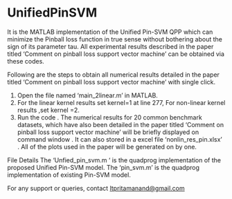 # UnifiedPinSVM
  It is the MATLAB implementation of the Unified Pin-SVM QPP which can minimize the  Pinball loss function in true sense without bothering about the sign of its parameter tau.  All experimental results described in the paper titled ‘Comment on pinball loss support vector machine’ can be obtained via these codes.  

Following are the steps to obtain all numerical results detailed in the paper titled ‘Comment on pinball loss support vector machine’ with single click.
    
1.	Open  the file named ‘main_2linear.m’ in MATLAB. 
2.	For the linear kernel results set kernel=1 at line 277, For non-linear kernel results ,set kernel =2.
3.	Run the code . The numerical results for 20 common benchmark datasets, which have also been detailed  in the paper titled  ‘Comment on pinball loss support vector machine’  will be  briefly  displayed  on command window .
        It can also stored in a excel file ‘nonlin_res_pin.xlsx’ . All of the plots used in the  paper will be generated on by one. 

File Details
The   ‘Unfied_pin_svm.m ‘ is the quadprog implementation of the proposed Unified Pin-SVM model.
The ‘pin_svm.m’ is the quadprog implementation of existing Pin-SVM model.



For any support or queries, contact ltpritamanand@gmail.com
